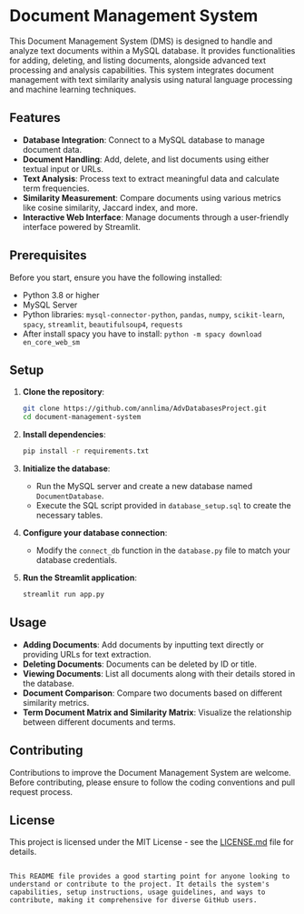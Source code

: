 # Document Management System

This Document Management System (DMS) is designed to handle and analyze text documents within a MySQL database. It provides functionalities for adding, deleting, and listing documents, alongside advanced text processing and analysis capabilities. This system integrates document management with text similarity analysis using natural language processing and machine learning techniques.

## Features

- **Database Integration**: Connect to a MySQL database to manage document data.
- **Document Handling**: Add, delete, and list documents using either textual input or URLs.
- **Text Analysis**: Process text to extract meaningful data and calculate term frequencies.
- **Similarity Measurement**: Compare documents using various metrics like cosine similarity, Jaccard index, and more.
- **Interactive Web Interface**: Manage documents through a user-friendly interface powered by Streamlit.

## Prerequisites

Before you start, ensure you have the following installed:
- Python 3.8 or higher
- MySQL Server
- Python libraries: `mysql-connector-python`, `pandas`, `numpy`, `scikit-learn`, `spacy`, `streamlit`, `beautifulsoup4`, `requests`
- After install spacy you have to install: `python -m spacy download en_core_web_sm`

## Setup

1. **Clone the repository**:
   ```bash
   git clone https://github.com/annlima/AdvDatabasesProject.git
   cd document-management-system
   ```

2. **Install dependencies**:
   ```bash
   pip install -r requirements.txt
   ```

3. **Initialize the database**:
   - Run the MySQL server and create a new database named `DocumentDatabase`.
   - Execute the SQL script provided in `database_setup.sql` to create the necessary tables.

4. **Configure your database connection**:
   - Modify the `connect_db` function in the `database.py` file to match your database credentials.

5. **Run the Streamlit application**:
   ```bash
   streamlit run app.py
   ```

## Usage

- **Adding Documents**: Add documents by inputting text directly or providing URLs for text extraction.
- **Deleting Documents**: Documents can be deleted by ID or title.
- **Viewing Documents**: List all documents along with their details stored in the database.
- **Document Comparison**: Compare two documents based on different similarity metrics.
- **Term Document Matrix and Similarity Matrix**: Visualize the relationship between different documents and terms.

## Contributing

Contributions to improve the Document Management System are welcome. Before contributing, please ensure to follow the coding conventions and pull request process.

## License

This project is licensed under the MIT License - see the [LICENSE.md](LICENSE.md) file for details.
```

This README file provides a good starting point for anyone looking to understand or contribute to the project. It details the system's capabilities, setup instructions, usage guidelines, and ways to contribute, making it comprehensive for diverse GitHub users.
